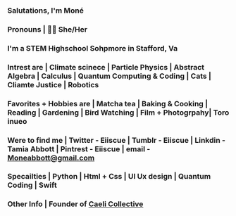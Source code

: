 ### Salutations, I'm Moné 
### Pronouns | 🏳️‍🌈 She/Her 
### I'm a STEM Highschool Sohpmore in Stafford, Va
### Intrest are | Climate scinece | Particle Physics | Abstract Algebra | Calculus | Quantum Computing & Coding | Cats | Cliamte Justice | Robotics 
### Favorites + Hobbies are | Matcha tea | Baking & Cooking | Reading | Gardening | Bird Watching | Film + Photogrpahy| Toro inueo 
### Were to find me | Twitter - Eiiscue | Tumblr - Eiiscue | Linkdin - Tamia Abbott | Pintrest - Eiiscue | email - Moneabbott@gmail.com 
### Specailties | Python | Html + Css | UI Ux design | Quantum Coding | Swift 
### Other Info | Founder of [Caeli Collective](https://caelicollective.carrd.co/) 

<!--
- Helloo! I'm Moné
-  🏳️‍🌈 She/Her 
- I'm a STEM Highschool Sohpmore in Stafford, Va
- Intrest are | Climate scinece | Particle Physics | Abstract Algebra | Calculus | Quantum Computing & Coding | Cats | Cliamte Justice | Robotics  
- Favorites + Hobbies are | Matcha tea | Baking & Cooking | Reading | Gardening | Bird Watching | Film + Photogrpahy 
- Were to find me | Twitter - Eiiscue | Tumblr - Eiiscue | Pintrest - Eiiscue |
-  Specailties | Python | Html + Css | UI Ux design | Quantum Coding | Swift 
- Other Info | Founder of Caeli Collective 
-->

